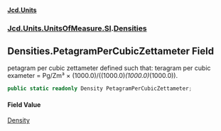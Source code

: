 #### [Jcd.Units](index.md 'index')

### [Jcd.Units.UnitsOfMeasure.SI](Jcd.Units.UnitsOfMeasure.SI.md 'Jcd.Units.UnitsOfMeasure.SI').[Densities](Densities.md 'Jcd.Units.UnitsOfMeasure.SI.Densities')

## Densities.PetagramPerCubicZettameter Field

petagram per cubic zettameter defined such that: teragram per cubic exameter = Pg/Zm³ ×
(1000.0)/((1000.0)*(1000.0)*(1000.0)).

```csharp
public static readonly Density PetagramPerCubicZettameter;
```

#### Field Value

[Density](Density.md 'Jcd.Units.UnitTypes.Density')